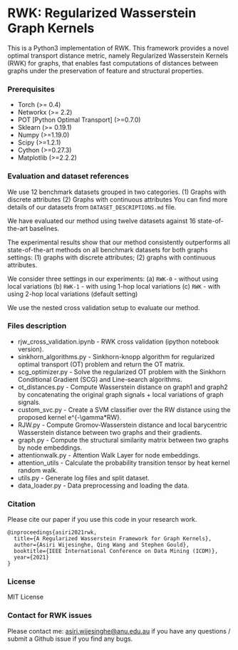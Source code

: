 # RWK: Regularized Wasserstein Graph Kernels

This is a Python3 implementation of RWK. This framework provides a novel optimal transport distance metric, namely Regularized Wasserstein Kernels (RWK) for graphs, that enables fast computations of distances between graphs under the preservation of feature and structural properties.

### Prerequisites

* Torch (>= 0.4)
* Networkx (>= 2.2)
* POT [Python Optimal Transport] (>=0.7.0)
* Sklearn (>= 0.19.1)
* Numpy (>=1.19.0)
* Scipy (>=1.2.1)
* Cython (>=0.27.3)
* Matplotlib (>=2.2.2)

### Evaluation and dataset references

We use 12 benchmark datasets grouped in two categories. 
(1) Graphs with discrete attributes
(2) Graphs with continuous attributes
You can find more details of our datasets from `DATASET_DESCRIPTIONS.md` file.

We have evaluated our method using twelve datasets against 16 state-of-the-art baselines. 

The experimental results show that our method consistently outperforms all state-of-the-art methods on all benchmark 
datasets for both graphs settings: (1) graphs with discrete attributes; (2) graphs with continuous attributes.

We consider three settings in our experiments: 
(a) `RWK-0` - without using local variations
(b) `RWK-1` - with using 1-hop local variations
(c) `RWK` - with using 2-hop local variations (default setting)

We use the nested cross validation setup to evaluate our method.

### Files description

* rjw_cross_validation.ipynb - RWK cross validation (ipython notebook version).
* sinkhorn_algorithms.py - Sinkhorn-knopp algorithm for regularized optimal transport (OT) problem and return the OT matrix.
* scg_optimizer.py - Solve the regularized OT problem with the Sinkhorn Conditional Gradient (SCG) and Line-search algorithms.
* ot_distances.py - Compute Wasserstein distance on graph1 and graph2 by concatenating the original graph signals + local variations of graph signals.
* custom_svc.py - Create a SVM classifier over the RW distance using the proposed kernel e^{-\gamma*RW}.
* RJW.py - Compute Gromov-Wasserstein distance and local barycentric Wasserstein distance between two graphs and their gradients.
* graph.py - Compute the structural similarity matrix between two graphs by node embeddings.
* attentionwalk.py - Attention Walk Layer for node embeddings.
* attention_utils - Calculate the probability transition tensor by heat kernel random walk.
* utils.py - Generate log files and split dataset. 
* data_loader.py - Data preprocessing and loading the data.

### Citation

Please cite our paper if you use this code in your research work.

```
@inproceedings{asiri2021rwk,
  title={A Regularized Wasserstein Framework for Graph Kernels}, 
  author={Asiri Wijesinghe, Qing Wang and Stephen Gould}, 
  booktitle={IEEE International Conference on Data Mining (ICDM)},
  year={2021}
}
```

### License

MIT License

### Contact for RWK issues

Please contact me: asiri.wijesinghe@anu.edu.au if you have any questions / submit a Github issue if you find any bugs.